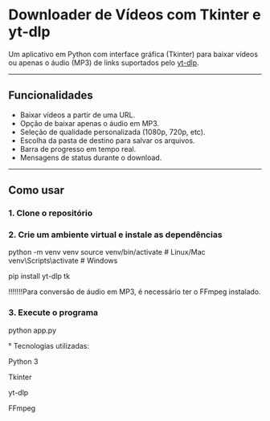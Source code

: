 # Downloader de Vídeos com Tkinter e yt-dlp

Um aplicativo em Python com interface gráfica (Tkinter) para baixar vídeos ou apenas o áudio (MP3) de links suportados pelo [yt-dlp](https://github.com/yt-dlp/yt-dlp).

---

## Funcionalidades
- Baixar vídeos a partir de uma URL.
- Opção de baixar apenas o áudio em MP3.
- Seleção de qualidade personalizada (1080p, 720p, etc).
- Escolha da pasta de destino para salvar os arquivos.
- Barra de progresso em tempo real.
- Mensagens de status durante o download.

---

## Como usar

### 1. Clone o repositório

### 2. Crie um ambiente virtual e instale as dependências

python -m venv venv
source venv/bin/activate   # Linux/Mac
venv\Scripts\activate      # Windows

pip install yt-dlp tk

!!!!!!!Para conversão de áudio em MP3, é necessário ter o FFmpeg instalado.

### 3. Execute o programa
python app.py



° Tecnologias utilizadas:

Python 3

Tkinter

yt-dlp

FFmpeg
